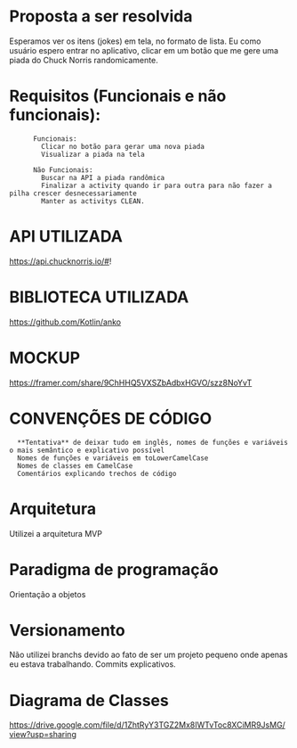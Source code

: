 # Proposta a ser resolvida
Esperamos ver os itens (jokes) em tela, no formato de lista.
Eu como usuário espero entrar no aplicativo, clicar em um botão que me gere uma piada do Chuck Norris randomicamente.

# Requisitos (Funcionais e não funcionais):

```   
      Funcionais:
        Clicar no botão para gerar uma nova piada
        Visualizar a piada na tela

      Não Funcionais:
        Buscar na API a piada randômica
        Finalizar a activity quando ir para outra para não fazer a pilha crescer desnecessariamente
        Manter as activitys CLEAN.
 ```

# API UTILIZADA
  https://api.chucknorris.io/#!
  
# BIBLIOTECA UTILIZADA
  https://github.com/Kotlin/anko
 
# MOCKUP
  https://framer.com/share/9ChHHQ5VXSZbAdbxHGVO/szz8NoYvT
  
# CONVENÇÕES DE CÓDIGO
  ```
    **Tentativa** de deixar tudo em inglês, nomes de funções e variáveis o mais semântico e explicativo possível
    Nomes de funções e variáveis em toLowerCamelCase
    Nomes de classes em CamelCase
    Comentários explicando trechos de código
 ```
 
 # Arquitetura
   Utilizei a arquitetura MVP
   
# Paradigma de programação
   Orientação a objetos
   
# Versionamento
   Não utilizei branchs devido ao fato de ser um projeto pequeno onde apenas eu estava trabalhando. Commits explicativos.
 
# Diagrama de Classes
   https://drive.google.com/file/d/1ZhtRyY3TGZ2Mx8IWTvToc8XCiMR9JsMG/view?usp=sharing
 
